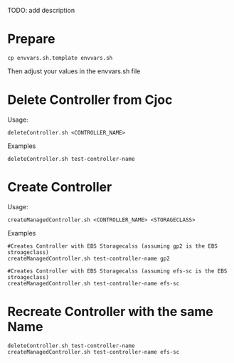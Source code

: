 TODO: add description
# Prepare

```
cp envvars.sh.template envvars.sh 
```


Then adjust your values in the envvars.sh file

# Delete Controller from Cjoc
Usage:

```
deleteController.sh <CONTROLLER_NAME> 
```


Examples

```
deleteController.sh test-controller-name
```


# Create Controller
Usage:

```
createManagedController.sh <CONTROLLER_NAME> <STORAGECLASS>
```


Examples
```
#Creates Controller with EBS Storagecalss (assuming gp2 is the EBS stroageclass) 
createManagedController.sh test-controller-name gp2
```

```
#Creates Controller with EBS Storagecalss (assuming efs-sc is the EBS stroageclass) 
createManagedController.sh test-controller-name efs-sc
```

# Recreate Controller with the same Name 

```
deleteController.sh test-controller-name
createManagedController.sh test-controller-name efs-sc
```

